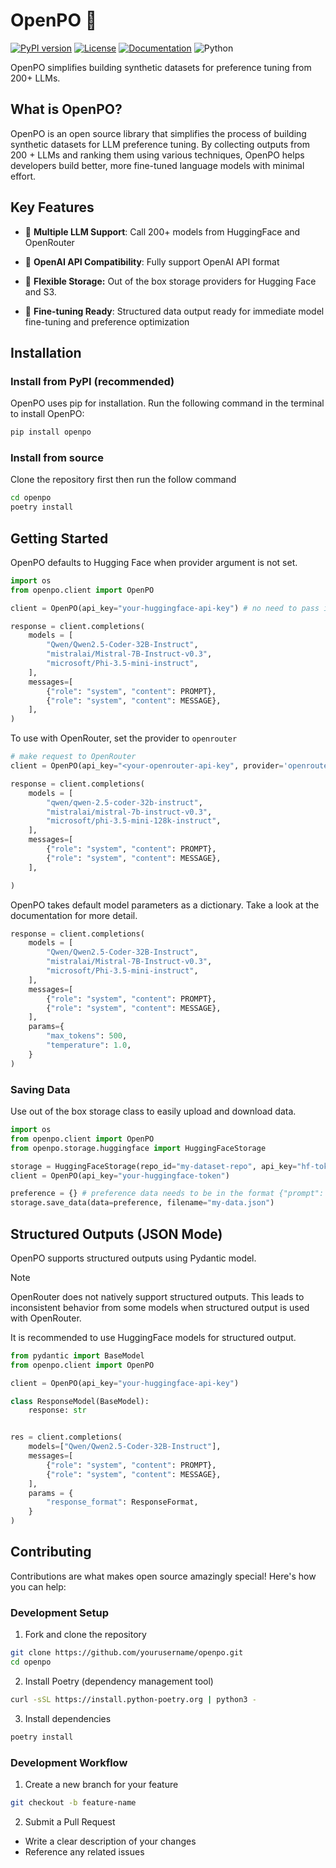 # OpenPO 🐼
[![PyPI version](https://img.shields.io/pypi/v/openpo.svg)](https://pypi.org/project/openpo/)
[![License](https://img.shields.io/badge/License-Apache%202.0-blue.svg)](https://opensource.org/licenses/Apache-2.0)
[![Documentation](https://img.shields.io/badge/docs-docs.openpo.dev-blue)](https://docs.openpo.dev)
![Python](https://img.shields.io/badge/python->=3.10.1-blue.svg)


OpenPO simplifies building synthetic datasets for preference tuning from 200+ LLMs.

## What is OpenPO?
OpenPO is an open source library that simplifies the process of building synthetic datasets for LLM preference tuning. By collecting outputs from 200 + LLMs and ranking them using various techniques, OpenPO helps developers build better, more fine-tuned language models with minimal effort.

## Key Features

- 🔌 **Multiple LLM Support**: Call 200+ models from HuggingFace and OpenRouter

- 🤝 **OpenAI API Compatibility**: Fully support OpenAI API format

- 💾 **Flexible Storage:** Out of the box storage providers for Hugging Face and S3.

- 🎯 **Fine-tuning Ready**: Structured data output ready for immediate model fine-tuning and preference optimization

## Installation
### Install from PyPI (recommended)
OpenPO uses pip for installation. Run the following command in the terminal to install OpenPO:

```bash
pip install openpo
```

### Install from source
Clone the repository first then run the follow command
```bash
cd openpo
poetry install
```

## Getting Started
OpenPO defaults to Hugging Face when provider argument is not set.

```python
import os
from openpo.client import OpenPO

client = OpenPO(api_key="your-huggingface-api-key") # no need to pass in the key if environment variable is already set.

response = client.completions(
    models = [
        "Qwen/Qwen2.5-Coder-32B-Instruct",
        "mistralai/Mistral-7B-Instruct-v0.3",
        "microsoft/Phi-3.5-mini-instruct",
    ],
    messages=[
        {"role": "system", "content": PROMPT},
        {"role": "system", "content": MESSAGE},
    ],
)
```

To use with OpenRouter, set the provider to `openrouter`

```python
# make request to OpenRouter
client = OpenPO(api_key="<your-openrouter-api-key", provider='openrouter')

response = client.completions(
    models = [
        "qwen/qwen-2.5-coder-32b-instruct",
        "mistralai/mistral-7b-instruct-v0.3",
        "microsoft/phi-3.5-mini-128k-instruct",
    ],
    messages=[
        {"role": "system", "content": PROMPT},
        {"role": "system", "content": MESSAGE},
    ],

)
```

OpenPO takes default model parameters as a dictionary. Take a look at the documentation for more detail.

```python
response = client.completions(
    models = [
        "Qwen/Qwen2.5-Coder-32B-Instruct",
        "mistralai/Mistral-7B-Instruct-v0.3",
        "microsoft/Phi-3.5-mini-instruct",
    ],
    messages=[
        {"role": "system", "content": PROMPT},
        {"role": "system", "content": MESSAGE},
    ],
    params={
        "max_tokens": 500,
        "temperature": 1.0,
    }
)

```

### Saving Data
Use out of the box storage class to easily upload and download data.

```python
import os
from openpo.client import OpenPO
from openpo.storage.huggingface import HuggingFaceStorage

storage = HuggingFaceStorage(repo_id="my-dataset-repo", api_key="hf-token")
client = OpenPO(api_key="your-huggingface-token")

preference = {} # preference data needs to be in the format {"prompt": ..., "preferred": ..., "rejected": ...} for finetuning
storage.save_data(data=preference, filename="my-data.json")
```

## Structured Outputs (JSON Mode)
OpenPO supports structured outputs using Pydantic model.

> [!NOTE]
> OpenRouter does not natively support structured outputs. This leads to inconsistent behavior from some models when structured output is used with OpenRouter.
>
> It is recommended to use HuggingFace models for structured output.


```python
from pydantic import BaseModel
from openpo.client import OpenPO

client = OpenPO(api_key="your-huggingface-api-key")

class ResponseModel(BaseModel):
    response: str


res = client.completions(
    models=["Qwen/Qwen2.5-Coder-32B-Instruct"],
    messages=[
        {"role": "system", "content": PROMPT},
        {"role": "system", "content": MESSAGE},
    ],
    params = {
        "response_format": ResponseFormat,
    }
)
```

## Contributing
Contributions are what makes open source amazingly special! Here's how you can help:

### Development Setup
1. Fork and clone the repository
```bash
git clone https://github.com/yourusername/openpo.git
cd openpo
```

2. Install Poetry (dependency management tool)
```bash
curl -sSL https://install.python-poetry.org | python3 -
```

3. Install dependencies
```bash
poetry install
```

### Development Workflow
1. Create a new branch for your feature
```bash
git checkout -b feature-name
```

2. Submit a Pull Request
- Write a clear description of your changes
- Reference any related issues

